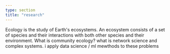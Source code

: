 ```yaml
---
type: section
title: "research"
---
```


Ecology is the study of Earth's ecosystems. An ecosystem consists of a set of species and their interactions with both other species and their environment. What is community ecology? what is network science and complex systems. i  apply data science / ml mewthods to these problems
